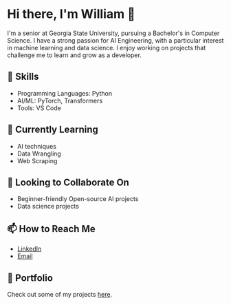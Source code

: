 # Hi there, I'm William 👋

I'm a senior at Georgia State University, pursuing a Bachelor's in Computer Science. I have a strong passion for AI Engineering, with a particular interest in machine learning and data science. I enjoy working on projects that challenge me to learn and grow as a developer.

## 🔧 Skills
- Programming Languages: Python
- AI/ML: PyTorch, Transformers
- Tools: VS Code

## 🌱 Currently Learning
- AI techniques
- Data Wrangling
- Web Scraping

## 👯 Looking to Collaborate On
- Beginner-friendly Open-source AI projects
- Data science projects

## 📫 How to Reach Me
- [LinkedIn](https://www.linkedin.com/in/wz-c-e/)
- [Email](willzhengcs@gmail.com)

## 💼 Portfolio
Check out some of my projects [here](https://github.com/wz-cutting-edge?tab=repositories).


